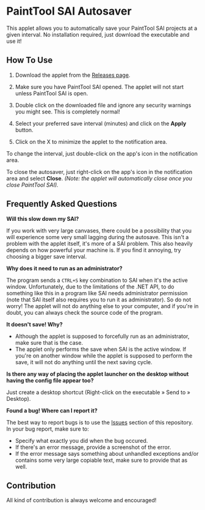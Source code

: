 # PaintTool SAI Autosaver

This applet allows you to automatically save your PaintTool SAI projects at a given interval. No installation required, just download the executable and use it!

## How To Use

1. Download the applet from the [Releases page](https://github.com/jozsefsallai/sai-autosaver/releases).

2. Make sure you have PaintTool SAI opened. The applet will not start unless PaintTool SAI is open.

3. Double click on the downloaded file and ignore any security warnings you might see. This is completely normal!

4. Select your preferred save interval (minutes) and click on the **Apply** button.

5. Click on the X to minimize the applet to the notification area.

To change the interval, just double-click on the app's icon in the notification area.

To close the autosaver, just right-click on the app's icon in the notification area and select **Close**. *(Note: the applet will automatically close once you close PaintTool SAI).*

## Frequently Asked Questions

**Will this slow down my SAI?**

If you work with very large canvases, there could be a possibility that you will experience some very small lagging during the autosave. This isn't a problem with the applet itself, it's more of a SAI problem. This also heavily depends on how powerful your machine is. If you find it annoying, try choosing a bigger save interval.

**Why does it need to run as an administrator?**

The program sends a `CTRL+S` key combination to SAI when it's the active window. Unfortunately, due to the limitations of the .NET API, to do something like this in a program like SAI needs administrator permission (note that SAI itself also requires you to run it as administrator). So do not worry! The applet will not do anything else to your computer, and if you're in doubt, you can always check the source code of the program. 

**It doesn't save! Why?**

 * Although the applet is supposed to forcefully run as an administrator, make sure that is the case.
 * The applet only performs the save when SAI is the active window. If you're on another window while the applet is supposed to perform the save, it will not do anything until the next saving cycle.

**Is there any way of placing the applet launcher on the desktop without having the config file appear too?**

Just create a desktop shortcut (Right-click on the executable » Send to » Desktop).

**Found a bug! Where can I report it?**

The best way to report bugs is to use the [Issues](https://github.com/jozsefsallai/sai-autosaver/issues) section of this repository. In your bug report, make sure to:

 * Specify what exactly you did when the bug occured.
 * If there's an error message, provide a screenshot of the error.
 * If the error message says something about unhandled exceptions and/or contains some very large copiable text, make sure to provide that as well.

## Contribution

All kind of contribution is always welcome and encouraged!
